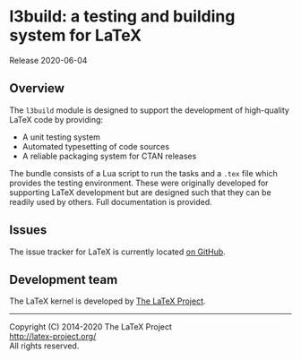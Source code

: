 l3build: a testing and building system for LaTeX
=================================================

Release 2020-06-04

Overview
--------

The `l3build` module is designed to support the development of
high-quality LaTeX code by providing:
* A unit testing system
* Automated typesetting of code sources
* A reliable packaging system for CTAN releases

The bundle consists of a Lua script to run the tasks and a
`.tex` file which provides the testing environment. These were
originally developed for supporting LaTeX development but
are designed such that they can be readily used by others. Full
documentation is provided.

Issues
------

The issue tracker for LaTeX is currently located
[on GitHub](https://github.com/latex3/l3build/issues).

Development team
----------------

The LaTeX kernel is developed by [The LaTeX Project](https://latex-project.org).

-----

<p>Copyright (C) 2014-2020 The LaTeX Project <br />
<a href="http://latex-project.org/">http://latex-project.org/</a> <br />
All rights reserved.</p>
